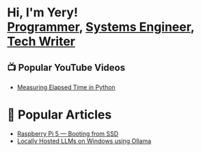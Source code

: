 # Hi, I'm Yery! <br/><a href="https://github.com/YeryODell">Programmer</a>, <a href="https://www.linkedin.com/in/yery-odell-a0a58355/">Systems Engineer</a>, <a href="https://medium.com/@yery.odell">Tech Writer</a>

## 📺 Popular YouTube Videos

- [Measuring Elapsed Time in Python](https://www.youtube.com/watch?v=vCUoPD7ErOc)

# 📰 Popular Articles

- [Raspberry Pi 5 — Booting from SSD](https://medium.com/automate-everything/raspberry-pi-5-booting-from-ssd-5d3e776bb481)
- [Locally Hosted LLMs on Windows using Ollama](https://medium.com/automate-everything/locally-hosted-llms-on-windows-using-ollama-6d09815d540e)


<!--
**YeryODell/YeryODell** is a ✨ _special_ ✨ repository because its `README.md` (this file) appears on your GitHub profile.

Here are some ideas to get you started:

- 🔭 I’m currently working on ...
- 🌱 I’m currently learning ...
- 👯 I’m looking to collaborate on ...
- 🤔 I’m looking for help with ...
- 💬 Ask me about ...
- 📫 How to reach me: ...
- 😄 Pronouns: ...
- ⚡ Fun fact: ...
-->
